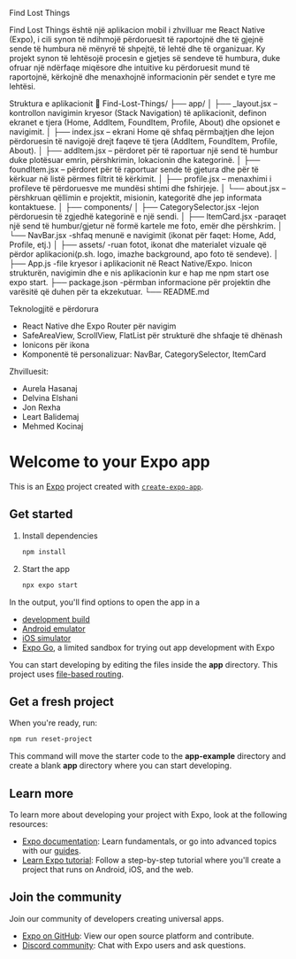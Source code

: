 Find Lost Things

Find Lost Things është një aplikacion mobil i zhvilluar me React Native (Expo), i cili synon të ndihmojë përdoruesit të raportojnë dhe të gjejnë sende të humbura në mënyrë të shpejtë, të lehtë dhe të organizuar.
Ky projekt synon të lehtësojë procesin e gjetjes së sendeve të humbura, duke ofruar një ndërfaqe miqësore dhe intuitive ku përdoruesit mund të raportojnë, kërkojnë dhe menaxhojnë informacionin për sendet e tyre me lehtësi.


Struktura e aplikacionit
📁 Find-Lost-Things/
├── app/
│   ├── _layout.jsx             – kontrollon navigimin kryesor (Stack Navigation) të aplikacionit, definon ekranet e tjera (Home, AddItem, FoundItem, Profile, About) dhe opsionet e navigimit.
│   ├── index.jsx               – ekrani Home që shfaq përmbajtjen dhe lejon përdoruesin të navigojë drejt faqeve të tjera (AddItem, FoundItem, Profile, About).
│   ├── addItem.jsx             – përdoret për të raportuar një send të humbur duke plotësuar emrin, përshkrimin, lokacionin dhe kategorinë.
│   ├── foundItem.jsx           – përdoret për të raportuar sende të gjetura dhe për të kërkuar në listë përmes filtrit të kërkimit.
│   ├── profile.jsx             – menaxhimi i profileve të përdoruesve me mundësi shtimi dhe fshirjeje.
│   └── about.jsx               – përshkruan qëllimin e projektit, misionin, kategoritë dhe jep informata kontaktuese.
│
├── components/
│   ├── CategorySelector.jsx    -lejon përdoruesin të zgjedhë kategorinë e një sendi.
│   ├── ItemCard.jsx            -paraqet një send të humbur/gjetur në formë kartele me foto, emër dhe përshkrim.
│   └── NavBar.jsx              -shfaq menunë e navigimit (ikonat për faqet: Home, Add, Profile, etj.)
│
├── assets/                     -ruan fotot, ikonat dhe materialet vizuale që përdor aplikacioni(p.sh. logo, imazhe background, apo foto të sendeve).
│
├── App.js                      -file kryesor i aplikacionit në React Native/Expo. Inicon strukturën, navigimin dhe e nis aplikacionin kur e hap me npm start ose expo start.
├── package.json                -përmban informacione për projektin dhe varësitë që duhen për ta ekzekutuar.
└── README.md

Teknologjitë e përdorura
- React Native dhe Expo Router për navigim
- SafeAreaView, ScrollView, FlatList për strukturë dhe shfaqje të dhënash
- Ionicons për ikona
- Komponentë të personalizuar: NavBar, CategorySelector, ItemCard

Zhvilluesit:
- Aurela Hasanaj
- Delvina Elshani
- Jon Rexha
- Leart Balidemaj
- Mehmed Kocinaj


# Welcome to your Expo app 

This is an [Expo](https://expo.dev) project created with [`create-expo-app`](https://www.npmjs.com/package/create-expo-app).

## Get started

1. Install dependencies

   ```bash
   npm install
   ```

2. Start the app

   ```bash
   npx expo start
   ```

In the output, you'll find options to open the app in a

- [development build](https://docs.expo.dev/develop/development-builds/introduction/)
- [Android emulator](https://docs.expo.dev/workflow/android-studio-emulator/)
- [iOS simulator](https://docs.expo.dev/workflow/ios-simulator/)
- [Expo Go](https://expo.dev/go), a limited sandbox for trying out app development with Expo

You can start developing by editing the files inside the **app** directory. This project uses [file-based routing](https://docs.expo.dev/router/introduction).

## Get a fresh project

When you're ready, run:

```bash
npm run reset-project
```

This command will move the starter code to the **app-example** directory and create a blank **app** directory where you can start developing.

## Learn more

To learn more about developing your project with Expo, look at the following resources:

- [Expo documentation](https://docs.expo.dev/): Learn fundamentals, or go into advanced topics with our [guides](https://docs.expo.dev/guides).
- [Learn Expo tutorial](https://docs.expo.dev/tutorial/introduction/): Follow a step-by-step tutorial where you'll create a project that runs on Android, iOS, and the web.

## Join the community

Join our community of developers creating universal apps.

- [Expo on GitHub](https://github.com/expo/expo): View our open source platform and contribute.
- [Discord community](https://chat.expo.dev): Chat with Expo users and ask questions.
